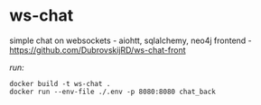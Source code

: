 # ws-chat
simple chat on websockets - aiohtt, sqlalchemy, neo4j
frontend - https://github.com/DubrovskijRD/ws-chat-front


*run:*
```commandline
docker build -t ws-chat .
docker run --env-file ./.env -p 8080:8080 chat_back
```